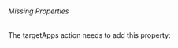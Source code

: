 ###### Missing Properties

The targetApps action needs to add this property:

<Parameter Name="appGroupType" Type="graph.targetedManagedAppGroupType" />